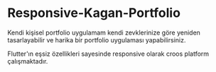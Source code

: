 # Responsive-Kagan-Portfolio
Kendi kişisel portfolio uygulamam kendi zevklerinize göre yeniden tasarlayabilir ve harika bir portfolio uygulaması yapabilirsiniz.

Flutter'ın eşsiz özellikleri sayesinde responsive olarak croos platform çalışmaktadır.